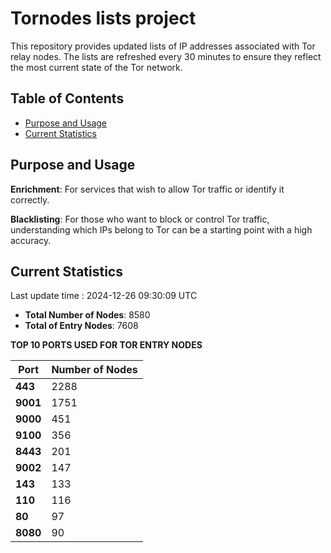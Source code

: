 # Tornodes lists project

This repository provides updated lists of IP addresses associated with Tor relay nodes. The lists are refreshed every 30 minutes to ensure they reflect the most current state of the Tor network.

## Table of Contents

- [Purpose and Usage](#purpose-and-usage)
- [Current Statistics](#current-statistics)


## Purpose and Usage

**Enrichment**: For services that wish to allow Tor traffic or identify it correctly.

**Blacklisting**: For those who want to block or control Tor traffic, understanding which IPs belong to Tor can be a starting point with a high accuracy.

## Current Statistics

Last update time : 2024-12-26 09:30:09 UTC

- **Total Number of Nodes**: 8580
- **Total of Entry Nodes**: 7608

**TOP 10 PORTS USED FOR TOR ENTRY NODES**

| **Port** | **Number of Nodes** |
|------|-----------------|
| **443**   | 2288  |
| **9001**   | 1751  |
| **9000**   | 451  |
| **9100**   | 356  |
| **8443**   | 201  |
| **9002**   | 147  |
| **143**   | 133  |
| **110**   | 116  |
| **80**   | 97  |
| **8080**   | 90  |

